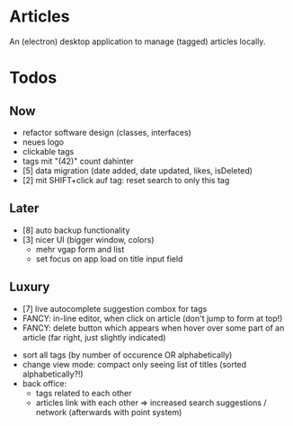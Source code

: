 # Articles

An (electron) desktop application to manage (tagged) articles locally.

# Todos

## Now

* refactor software design (classes, interfaces)
* neues logo
* clickable tags
* tags mit "(42)" count dahinter
* [5] data migration (date added, date updated, likes, isDeleted)
* [2] mit SHIFT+click auf tag: reset search to only this tag

## Later
* [8] auto backup functionality
* [3] nicer UI (bigger window, colors)
    * mehr vgap form and list
    * set focus on app load on title input field

## Luxury

* [7] live autocomplete suggestion combox for tags
* FANCY: in-line editor, when click on article (don't jump to form at top!)
* FANCY: delete button which appears when hover over some part of an article (far right, just slightly indicated)
- sort all tags (by number of occurence OR alphabetically)
- change view mode: compact only seeing list of titles (sorted alphabetically?!)
- back office:
	* tags related to each other
	* articles link with each other
	=> increased search suggestions / network (afterwards with point system)